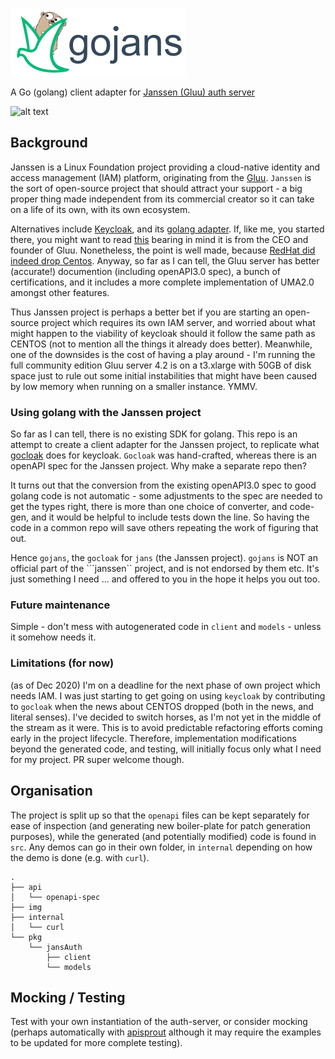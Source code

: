 ![alt text][logo]

A Go (golang) client adapter for [Janssen (Gluu) auth server](https://github.com/JanssenProject/home)

![alt text][status]

## Background

Janssen is a Linux Foundation project providing a cloud-native identity and access management (IAM) platform, originating from the [Gluu](https://www.gluu.org/). ```Janssen``` is the sort of open-source project that should attract your support - a big proper thing made independent from its commercial creator so it can take on a life of its own, with its own ecosystem.  

Alternatives include [Keycloak](https://www.keycloak.org/), and its [golang adapter](https:github.com/Nerzal/gocloak). If, like me, you started there, you might want to read [this](https://www.gluu.org/blog/keycloak-is-the-next-centos/) bearing in mind it is from the CEO and founder of Gluu. Nonetheless, the point is well made, because [RedHat did indeed drop Centos](https://arstechnica.com/gadgets/2020/12/centos-shifts-from-red-hat-unbranded-to-red-hat-beta/). Anyway, so far as I can tell, the Gluu server has better (accurate!) documention (including openAPI3.0 spec), a bunch of certifications, and it includes a more complete implementation of UMA2.0 amongst other features.

Thus Janssen project is perhaps a better bet if you are starting an open-source project which requires its own IAM server, and worried about what might happen to the viability of keycloak should it follow the same path as CENTOS (not to mention all the things it already does better). Meanwhile, one of the downsides is the cost of having a play around - I'm running the full community edition Gluu server 4.2 is on a t3.xlarge with 50GB of disk space just to rule out some initial instabilities that might have been caused by low memory when running on a smaller instance. YMMV.

### Using golang with the Janssen project

So far as I can tell, there is no existing SDK for golang.  This repo is an attempt to create a client adapter for the Janssen project, to replicate what [gocloak](https:github.com/Nerzal/gocloak) does for keycloak.  ```Gocloak``` was hand-crafted, whereas there is an openAPI spec for the Janssen project. Why make a separate repo then?

It turns out that the conversion from the existing openAPI3.0 spec to good golang code is not automatic - some adjustments to the spec are needed to get the types right, there is more than one choice of converter, and code-gen, and it would be helpful to include tests down the line. So having the code in a common repo will save others repeating the work of figuring that out. 

Hence ```gojans```, the ```gocloak``` for ```jans``` (the Janssen project). ```gojans``` is NOT an official part of the ```janssen`` project, and is not endorsed by them etc. It's just something I need ... and offered to you in the hope it helps you out too.

### Future maintenance

Simple - don't mess with autogenerated code in ```client``` and ```models``` - unless it somehow needs it.

### Limitations (for now)

(as of Dec 2020) I'm on a deadline for the next phase of own project which needs IAM. I was just starting to get going on using ```keycloak``` by contributing to ```gocloak``` when the news about CENTOS dropped (both in the news, and literal senses). I've decided to switch horses, as I'm not yet in the middle of the stream as it were. This is to avoid predictable refactoring efforts coming early in the project lifecycle. Therefore, implementation modifications beyond the generated code, and testing, will initially focus only what I need for my project. PR super welcome though.

## Organisation

The project is split up so that the ```openapi``` files can be kept separately for ease of inspection (and generating new boiler-plate for patch generation purposes), while the generated (and potentially modified) code is found in ```src```. Any demos can go in their own folder, in ```internal``` depending on how the demo is done (e.g. with ```curl```).

```
.
├── api
│   └── openapi-spec
├── img
├── internal
│   └── curl
└── pkg
    └── jansAuth
        ├── client
        └── models
```


## Mocking / Testing

Test with your own instantiation of the auth-server, or consider mocking (perhaps automatically with [apisprout](https://github.com/danielgtaylor/apisprout) although it may require the examples to be updated for more complete testing).

[status]: https://img.shields.io/badge/status-concept-yellow "concept status"
[logo]: ./img/logo.png "gopher grabs a ride with the janssen racing pigeon"
